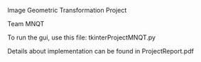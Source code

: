 Image Geometric Transformation Project

Team MNQT

To run the gui, use this file: tkinterProjectMNQT.py

Details about implementation can be found in ProjectReport.pdf